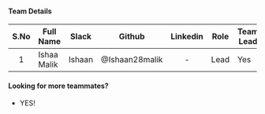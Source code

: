 #### Team Details
| S.No | Full Name       | Slack                     |   Github       | Linkedin |            Role            | Team Lead |
|:----:|-----------------|:-------------------------:|:--------------:|:--------:|:--------------------------:|-----------|
|   1  | Ishaa Malik     |Ishaan                     | @Ishaan28malik |    -     |        Lead                |   Yes     |


#### Looking for more teammates?
- YES!
